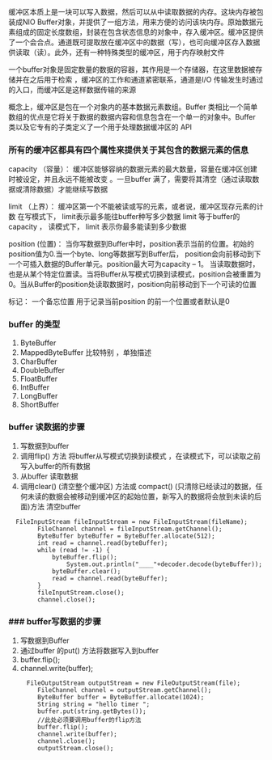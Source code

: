 缓冲区本质上是一块可以写入数据，然后可以从中读取数据的内存。这块内存被包装成NIO Buffer对象，并提供了一组方法，用来方便的访问该块内存。原始数据元素组成的固定长度数组，封装在包含状态信息的对象中，存入缓冲区。缓冲区提供了一个会合点。通道既可提取放在缓冲区中的数据（写），也可向缓冲区存入数据供读取（读）。此外，还有一种特殊类型的缓冲区，用于内存映射文件

一个buffer对象是固定数量的数据的容器，其作用是一个存储器，在这里数据被存储并在之后用于检索 ，缓冲区的工作和通道紧密联系，通道是I/O 传输发生时通过的入口，而缓冲区是这样数据传输的来源

概念上，缓冲区是包在一个对象内的基本数据元素数组。Buffer 类相比一个简单数组的优点是它将关于数据的数据内容和信息包含在一个单一的对象中。Buffer 类以及它专有的子类定义了一个用于处理数据缓冲区的 API

### 所有的缓冲区都具有四个属性来提供关于其包含的数据元素的信息

capacity （容量）： 缓冲区能够容纳的数据元素的最大数量，容量在缓冲区创建时被设定，并且永远不能被改变 。一旦buffer 满了，需要将其清空（通过读取数据或清除数据）才能继续写数据

limit （上界）： 缓冲区第一个不能被读或写的元素，或者说，缓冲区现存元素的计数  在写模式下， limit表示最多能往buffer种写多少数据 limit 等于buffer的capacity ， 读模式下， limit 表示你最多能读到多少数据

position (位置)： 当你写数据到Buffer中时，position表示当前的位置。初始的position值为0.当一个byte、long等数据写到Buffer后， position会向前移动到下一个可插入数据的Buffer单元。position最大可为capacity – 1。    当读取数据时，也是从某个特定位置读。当将Buffer从写模式切换到读模式，position会被重置为0。当从Buffer的position处读取数据时，position向前移动到下一个可读的位置

标记： 一个备忘位置 用于记录当前position 的前一个位置或者默认是0

### buffer 的类型
1. ByteBuffer
2. MappedByteBuffer  比较特别 ，单独描述
3. CharBuffer
4. DoubleBuffer
5. FloatBuffer
6. IntBuffer
7. LongBuffer
8. ShortBuffer

### buffer 读数据的步骤
1. 写数据到buffer
2. 调用flip() 方法 将buffer从写模式切换到读模式 ，在读模式下，可以读取之前写入buffer的所有数据
3. 从buffer 读取数据 
4. 调用clear() (清空整个缓冲区)  方法或 compact() (只清除已经读过的数据，任何未读的数据会被移动到缓冲区的起始位置，新写入的数据将会放到未读的后面)方法 清空buffer


```
  FileInputStream fileInputStream = new FileInputStream(fileName);
        FileChannel channel = fileInputStream.getChannel();
        ByteBuffer byteBuffer = ByteBuffer.allocate(512);
        int read = channel.read(byteBuffer);
        while (read != -1) {
            byteBuffer.flip();
                System.out.println("____"+decoder.decode(byteBuffer));
            byteBuffer.clear();
            read = channel.read(byteBuffer);
        }
        fileInputStream.close();
        channel.close();
```
### ### buffer写数据的步骤
1. 写数据到Buffer
2. 通过buffer 的put() 方法将数据写入到buffer
3. buffer.flip();
4. channel.write(buffer);

```
     FileOutputStream outputStream = new FileOutputStream(file);
        FileChannel channel = outputStream.getChannel();
        ByteBuffer buffer = ByteBuffer.allocate(1024);
        String string = "hello timer ";
        buffer.put(string.getBytes());
        //此处必须要调用buffer的flip方法
        buffer.flip();
        channel.write(buffer);
        channel.close();
        outputStream.close();
```





